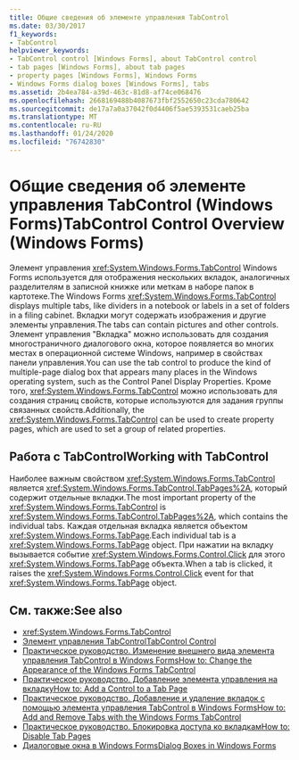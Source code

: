 ```yaml
---
title: Общие сведения об элементе управления TabControl
ms.date: 03/30/2017
f1_keywords:
- TabControl
helpviewer_keywords:
- TabControl control [Windows Forms], about TabControl control
- tab pages [Windows Forms], about tab pages
- property pages [Windows Forms], Windows Forms
- Windows Forms dialog boxes [Windows Forms], tabs
ms.assetid: 2b4ea784-a39d-463c-81d8-af74ce068476
ms.openlocfilehash: 2668169488b4087673fbf2552650c23cda780642
ms.sourcegitcommit: de17a7a0a37042f0d4406f5ae5393531caeb25ba
ms.translationtype: MT
ms.contentlocale: ru-RU
ms.lasthandoff: 01/24/2020
ms.locfileid: "76742830"
---
```

# <a name="tabcontrol-control-overview-windows-forms"></a><span data-ttu-id="9cb40-102">Общие сведения об элементе управления TabControl (Windows Forms)</span><span class="sxs-lookup"><span data-stu-id="9cb40-102">TabControl Control Overview (Windows Forms)</span></span>
<span data-ttu-id="9cb40-103">Элемент управления <xref:System.Windows.Forms.TabControl> Windows Forms используется для отображения нескольких вкладок, аналогичных разделителям в записной книжке или меткам в наборе папок в картотеке.</span><span class="sxs-lookup"><span data-stu-id="9cb40-103">The Windows Forms <xref:System.Windows.Forms.TabControl> displays multiple tabs, like dividers in a notebook or labels in a set of folders in a filing cabinet.</span></span> <span data-ttu-id="9cb40-104">Вкладки могут содержать изображения и другие элементы управления.</span><span class="sxs-lookup"><span data-stu-id="9cb40-104">The tabs can contain pictures and other controls.</span></span> <span data-ttu-id="9cb40-105">Элемент управления "Вкладка" можно использовать для создания многостраничного диалогового окна, которое появляется во многих местах в операционной системе Windows, например в свойствах панели управления.</span><span class="sxs-lookup"><span data-stu-id="9cb40-105">You can use the tab control to produce the kind of multiple-page dialog box that appears many places in the Windows operating system, such as the Control Panel Display Properties.</span></span> <span data-ttu-id="9cb40-106">Кроме того, <xref:System.Windows.Forms.TabControl> можно использовать для создания страниц свойств, которые используются для задания группы связанных свойств.</span><span class="sxs-lookup"><span data-stu-id="9cb40-106">Additionally, the <xref:System.Windows.Forms.TabControl> can be used to create property pages, which are used to set a group of related properties.</span></span>  
  
## <a name="working-with-tabcontrol"></a><span data-ttu-id="9cb40-107">Работа с TabControl</span><span class="sxs-lookup"><span data-stu-id="9cb40-107">Working with TabControl</span></span>  
 <span data-ttu-id="9cb40-108">Наиболее важным свойством <xref:System.Windows.Forms.TabControl> является <xref:System.Windows.Forms.TabControl.TabPages%2A>, который содержит отдельные вкладки.</span><span class="sxs-lookup"><span data-stu-id="9cb40-108">The most important property of the <xref:System.Windows.Forms.TabControl> is <xref:System.Windows.Forms.TabControl.TabPages%2A>, which contains the individual tabs.</span></span> <span data-ttu-id="9cb40-109">Каждая отдельная вкладка является объектом <xref:System.Windows.Forms.TabPage>.</span><span class="sxs-lookup"><span data-stu-id="9cb40-109">Each individual tab is a <xref:System.Windows.Forms.TabPage> object.</span></span> <span data-ttu-id="9cb40-110">При нажатии на вкладку вызывается событие <xref:System.Windows.Forms.Control.Click> для этого <xref:System.Windows.Forms.TabPage> объекта.</span><span class="sxs-lookup"><span data-stu-id="9cb40-110">When a tab is clicked, it raises the <xref:System.Windows.Forms.Control.Click> event for that <xref:System.Windows.Forms.TabPage> object.</span></span>  
  
## <a name="see-also"></a><span data-ttu-id="9cb40-111">См. также:</span><span class="sxs-lookup"><span data-stu-id="9cb40-111">See also</span></span>

- <xref:System.Windows.Forms.TabControl>
- [<span data-ttu-id="9cb40-112">Элемент управления TabControl</span><span class="sxs-lookup"><span data-stu-id="9cb40-112">TabControl Control</span></span>](tabcontrol-control-windows-forms.md)
- [<span data-ttu-id="9cb40-113">Практическое руководство. Изменение внешнего вида элемента управления TabControl в Windows Forms</span><span class="sxs-lookup"><span data-stu-id="9cb40-113">How to: Change the Appearance of the Windows Forms TabControl</span></span>](how-to-change-the-appearance-of-the-windows-forms-tabcontrol.md)
- [<span data-ttu-id="9cb40-114">Практическое руководство. Добавление элемента управления на вкладку</span><span class="sxs-lookup"><span data-stu-id="9cb40-114">How to: Add a Control to a Tab Page</span></span>](how-to-add-a-control-to-a-tab-page.md)
- [<span data-ttu-id="9cb40-115">Практическое руководство. Добавление и удаление вкладок с помощью элемента управления TabControl в Windows Forms</span><span class="sxs-lookup"><span data-stu-id="9cb40-115">How to: Add and Remove Tabs with the Windows Forms TabControl</span></span>](how-to-add-and-remove-tabs-with-the-windows-forms-tabcontrol.md)
- [<span data-ttu-id="9cb40-116">Практическое руководство. Блокировка доступа ко вкладкам</span><span class="sxs-lookup"><span data-stu-id="9cb40-116">How to: Disable Tab Pages</span></span>](how-to-disable-tab-pages.md)
- [<span data-ttu-id="9cb40-117">Диалоговые окна в Windows Forms</span><span class="sxs-lookup"><span data-stu-id="9cb40-117">Dialog Boxes in Windows Forms</span></span>](../dialog-boxes-in-windows-forms.md)
